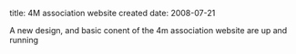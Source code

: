title: 4M association website created
date: 2008-07-21 

A new design, and basic conent of the 4m association website are up and running